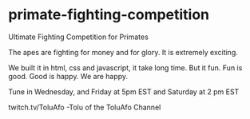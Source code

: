 # primate-fighting-competition
Ultimate Fighting Competition for Primates

The apes are fighting for money and for glory. It is extremely exciting.

We built it in html, css and javascript, it take long time. But it fun. Fun is good. Good is happy. We are happy.

Tune in Wednesday, and Friday at 5pm EST and Saturday at 2 pm EST

twitch.tv/ToluAfo
-Tolu of the ToluAfo Channel
